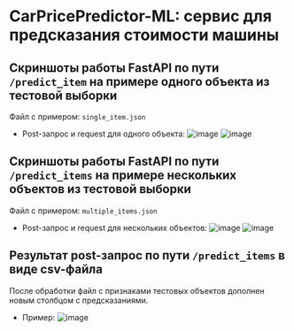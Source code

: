 # CarPricePredictor-ML: сервис для предсказания стоимости машины

## Скриншоты работы FastAPI по пути `/predict_item` на примере одного объекта из тестовой выборки

Файл с примером: `single_item.json`

- Post-запрос и request для одного объекта:
  ![image](https://github.com/user-attachments/assets/c6c58439-55b4-4c35-817b-c937920a1936)
  ![image](https://github.com/user-attachments/assets/17658721-c7cc-4214-aa43-3178b43c5c22)

## Скриншоты работы FastAPI по пути `/predict_items` на примере нескольких объектов из тестовой выборки

Файл с примером: `multiple_items.json`

- Post-запрос и request для нескольких объектов:
  ![image](https://github.com/user-attachments/assets/3b350890-0372-44e2-999f-0e4b02c5ba68)
  ![image](https://github.com/user-attachments/assets/dcb42de6-af2a-4ce2-ae4c-87aa8a907b03)

## Результат post-запрос по пути `/predict_items` в виде csv-файла

После обработки файл с признаками тестовых объектов дополнен новым столбцом с предсказаниями.

- Пример: 
  ![image](https://github.com/user-attachments/assets/0b87d116-1c3b-42dd-8915-ec94745d4373)
